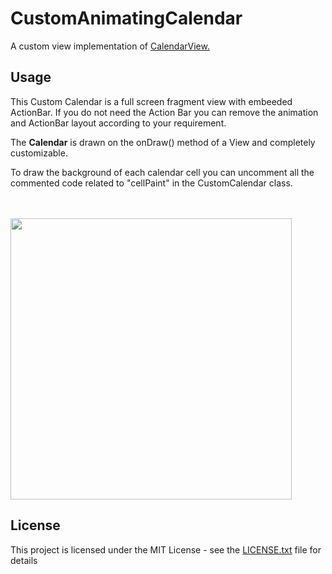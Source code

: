 # CustomAnimatingCalendar

A custom view implementation of <a href="https://developer.android.com/reference/android/widget/CalendarView.html">CalendarView.</a><br/>

## Usage

This Custom Calendar is a full screen fragment view with embeeded ActionBar. If you do not need the Action Bar you can remove the animation and ActionBar layout according to your requirement. 

The <b>Calendar</b> is drawn on the onDraw() method of a View and completely customizable.

To draw the background of each calendar cell you can uncomment all the commented code related to "cellPaint" in the CustomCalendar class.

<br/><br/>
<img height="450" src="https://github.com/tamalsamui/CustomAnimatingCalendar/blob/master/pics/SlidingView.gif" />
<br/>

## License

This project is licensed under the MIT License - see the [LICENSE.txt](LICENSE.txt) file for details



